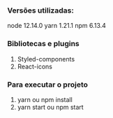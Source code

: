 ### Versões utilizadas:

node 12.14.0
yarn 1.21.1
npm 6.13.4

### Bibliotecas  e plugins
1. 	Styled-components
2. 	React-icons

### Para executar o projeto

1. 	yarn ou npm install
2. 	yarn start ou npm start